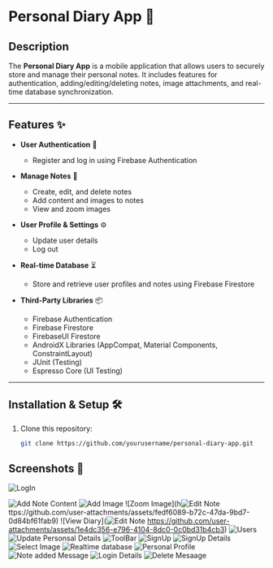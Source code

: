 # Personal Diary App 📔

## Description  
The **Personal Diary App** is a mobile application that allows users to securely store and manage their personal notes. It includes features for authentication, adding/editing/deleting notes, image attachments, and real-time database synchronization.  

---

## Features ✨  
- **User Authentication** 🔑  
  - Register and log in using Firebase Authentication  

- **Manage Notes** 📝  
  - Create, edit, and delete notes  
  - Add content and images to notes  
  - View and zoom images  

- **User Profile & Settings** ⚙️  
  - Update user details  
  - Log out  

- **Real-time Database** ⏳  
  - Store and retrieve user profiles and notes using Firebase Firestore  

- **Third-Party Libraries** 📦  
  - Firebase Authentication  
  - Firebase Firestore  
  - FirebaseUI Firestore  
  - AndroidX Libraries (AppCompat, Material Components, ConstraintLayout)  
  - JUnit (Testing)  
  - Espresso Core (UI Testing)  

---

## Installation & Setup 🛠️  
1. Clone this repository:  
   ```bash
   git clone https://github.com/yourusername/personal-diary-app.git

## Screenshots 📸 

![LogIn](https://github.com/user-attachments/assets/de67f412-ce14-4afb-8a99-25bf25227af5)


![Add Note Content](https://github.com/user-attachments/assets/f2ed5313-09a8-4aef-add4-55b42545bdbf)
![Add Image](https://github.com/user-attachments/assets/5766d516-527e-4569-a9dc-d8cea0950dda)
![Zoom Image](h![Edit Note](https://github.com/user-attachments/assets/3647ab00-1840-4a9c-b6be-8e51ed1cf89d)
ttps://github.com/user-attachments/assets/fedf6089-b72c-47da-9bd7-0d84bf61fab9)
![View Diary](![Edit Note](https://github.com/user-attachments/assets/06066f8f-981b-426a-9ed2-772d3958d252)
https://github.com/user-attachments/assets/1e4dc356-e796-4104-8dc0-0c0bd31b4cb3)
![Users](https://github.com/user-attachments/assets/117c01d1-16c7-40b4-b919-c686bf52a617)
![Update Personsal Details](https://github.com/user-attachments/assets/0f6411e0-52d8-47a3-a05a-87f5b797ae0a)
![ToolBar](https://github.com/user-attachments/assets/c9223a9d-b6bc-451f-adce-d0c35ce8d1cc)
![SignUp](https://github.com/user-attachments/assets/8bb0e753-05d4-4869-adcb-7324d0b71a30)
![SignUp Details](https://github.com/user-attachments/assets/d9df1eae-f504-452d-9e31-c49181e23129)
![Select Image](https://github.com/user-attachments/assets/7e1cc7ec-58f2-4fe1-843f-32943bcece98)
![Realtime database](https://github.com/user-attachments/assets/542e52a0-9db5-40fa-8852-a34449d0d6d1)
![Personal Profile](https://github.com/user-attachments/assets/0008f16c-40ae-41ee-9ed5-51c84ea1ab2a)
![Note added Message](https://github.com/user-attachments/assets/cff88a6c-51ec-4108-935d-0df30128f206)
![Login Details](https://github.com/user-attachments/assets/172c6bd5-65bd-44d3-ba19-34c414ac3e5c)
![Delete Mesaage](https://github.com/user-attachments/assets/6afb48b3-f779-4066-8e31-70eccd19f361)
